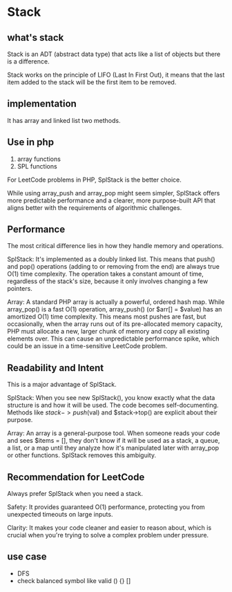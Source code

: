 # Stack

## what's stack

Stack is an ADT (abstract data type) that acts like a list of objects but there is a difference.

Stack works on the principle of LIFO (Last In First Out), it means that the last item added to the stack will be the first item to be removed.

## implementation

It has array and linked list two methods.

## Use in php

1. array functions 
2. SPL functions

For LeetCode problems in PHP, SplStack is the better choice.

While using array_push and array_pop might seem simpler, SplStack offers more predictable performance and a clearer, more purpose-built API that aligns better with the requirements of algorithmic challenges.

## Performance

The most critical difference lies in how they handle memory and operations.

SplStack: It's implemented as a doubly linked list. This means that push() and pop() operations (adding to or removing from the end) are always true O(1) time complexity. The operation takes a constant amount of time, regardless of the stack's size, because it only involves changing a few pointers.

Array: A standard PHP array is actually a powerful, ordered hash map. While array_pop() is a fast O(1) operation, array_push() (or $arr[] = $value) has an amortized O(1) time complexity. This means most pushes are fast, but occasionally, when the array runs out of its pre-allocated memory capacity, PHP must allocate a new, larger chunk of memory and copy all existing elements over. This can cause an unpredictable performance spike, which could be an issue in a time-sensitive LeetCode problem.

## Readability and Intent

This is a major advantage of SplStack.

SplStack: When you see new SplStack(), you know exactly what the data structure is and how it will be used. The code becomes self-documenting. Methods like $stack->push($val) and $stack->top() are explicit about their purpose.

Array: An array is a general-purpose tool. When someone reads your code and sees $items = [], they don't know if it will be used as a stack, a queue, a list, or a map until they analyze how it's manipulated later with array_pop or other functions. SplStack removes this ambiguity.

## Recommendation for LeetCode

Always prefer SplStack when you need a stack.

Safety: It provides guaranteed O(1) performance, protecting you from unexpected timeouts on large inputs.

Clarity: It makes your code cleaner and easier to reason about, which is crucial when you're trying to solve a complex problem under pressure.

## use case

- DFS
- check balanced symbol like valid () {} []
